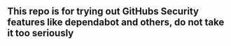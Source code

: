 ## This repo is for trying out GitHubs Security features like dependabot and others, do not take it too seriously
